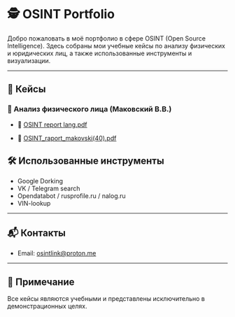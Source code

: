 # 🕵️ OSINT Portfolio 

Добро пожаловать в моё портфолио в сфере OSINT (Open Source Intelligence). Здесь собраны мои учебные кейсы по анализу физических и юридических лиц, а также использованные инструменты и визуализации.

---


## 📁 Кейсы

### 👤 Анализ физического лица (Маковский В.В.)
- 📄 [OSINT report lang.pdf](https://github.com/user-attachments/files/20653490/OSINT.report.lang.pdf)

- 📄 [OSINT_raport_makovski(40).pdf](https://github.com/user-attachments/files/20653496/OSINT_raport_makovski.40.pdf)



## 🛠 Использованные инструменты

- Google Dorking
- VK / Telegram search
- Opendatabot / rusprofile.ru / nalog.ru
- VIN-lookup


---

## 📬 Контакты

- Email: osintlink@proton.me

---

## 📌 Примечание

Все кейсы являются учебными и представлены исключительно в демонстрационных целях.
